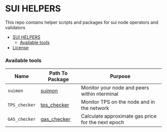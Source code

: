# SUI HELPERS

This repo contains helper scripts and packages for sui node operators and validators

- [SUI HELPERS](#sui-helpers)
    - [Available tools](#available-tools)
- [License](#license)

### Available tools

| Name          | Path To Package              | Purpose                                            |
|---------------|------------------------------|----------------------------------------------------|
| `suimon`      | [suimon](./suimon)           | Monitor your node and peers within nterminal       |
| `TPS_checker` | [tps_checker](./tps_checker) | Monitor TPS on the node and in the network         |
| `GAS_checker` | [gas_checker](./gas_checker) | Calculate approximate gas price for the next epoch |
